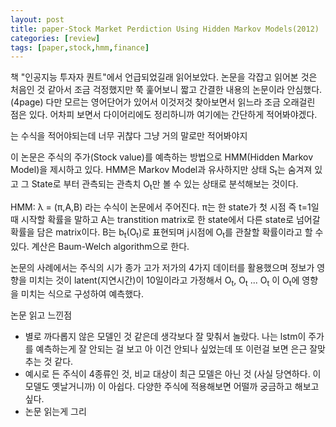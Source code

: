 ```yaml
---
layout: post
title: paper-Stock Market Perdiction Using Hidden Markov Models(2012)
categories: [review]
tags: [paper,stock,hmm,finance]
---
```

책 "인공지능 투자자 퀀트"에서 언급되었길래 읽어보았다. 논문을 각잡고 읽어본 것은 처음인 것 같아서 조금 걱정했지만 쭉 훑어보니 짧고 간결한 내용의 논문이라 안심했다. (4page)
다만 모르는 영어단어가 있어서 이것저것 찾아보면서 읽느라 조금 오래걸린 점은 있다. 어차피 보면서 다이어리에도 정리하니까 여기에는 간단하게 적어봐야겠다.

는 수식을 적어야되는데 너무 귀찮다 그냥 거의 말로만 적어봐야지 

이 논문은 주식의 주가(Stock value)를 예측하는 방법으로 HMM(Hidden Markov Model)을 제시하고 있다.
HMM은 Markov Model과 유사하지만 상태 S<sub>t</sub>는 숨겨져 있고 그 State로 부터 관측되는 관측치 O<sub>t</sub>만 볼 수 있는 상태로 분석해보는 것이다.

HMM: λ = (π,A,B) 라는 수식이 논문에서 주어진다.
π는 한 state가 첫 시점 즉 t=1일 때 시작할 확률을 말하고
A는 transtition matrix로 한 state에서 다른 state로 넘어갈 확률을 담은 matrix이다.
B는 b<sub>t</sub>(O<sub>t</sub>)로 표현되며 j시점에 O<sub>t</sub>를 관찰할 확률이라고 할 수 있다. 
계산은 Baum-Welch algorithm으로 한다.

논문의 사례에서는 주식의 시가 종가 고가 저가의 4가지 데이터를 활용했으며 정보가 영향을 미치는 것이 latent(지연시간)이 10일이라고 가정해서
O<sub>t</sub>, O<sub>t</sub> ... O<sub>t</sub> 이 O<sub>t</sub>에 영향을 미치는 식으로 구성하여 예측했다.

논문 읽고 느낀점
- 별로 까다롭지 않은 모델인 것 같은데 생각보다 잘 맞춰서 놀랐다. 나는 lstm이 주가를 예측하는게 잘 안되는 걸 보고 아 이건 안되나 싶었는데 또 이런걸 보면 은근 잘맞추는 것 같다.
- 예시로 든 주식이 4종류인 것, 비교 대상이 최근 모델은 아닌 것 (사실 당연하다. 이 모델도 옛날거니까) 이 아쉽다. 다양한 주식에 적용해보면 어떨까 궁금하고 해보고 싶다.
- 논문 읽는게 그리 
